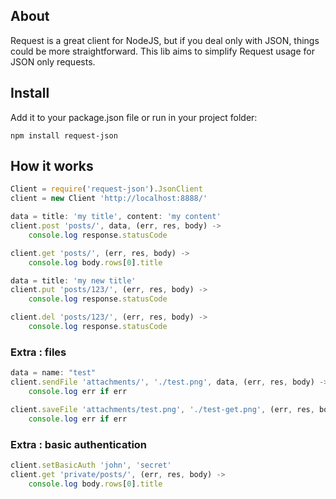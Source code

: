 ## About

Request is a great client for NodeJS, but if you deal only with JSON, things
could be more straightforward. This lib aims to simplify Request usage for 
JSON only requests.

## Install

Add it to your package.json file or run in your project folder: 

    npm install request-json

## How it works

```javascript
Client = require('request-json').JsonClient
client = new Client 'http://localhost:8888/'

data = title: 'my title', content: 'my content'
client.post 'posts/', data, (err, res, body) ->
    console.log response.statusCode

client.get 'posts/', (err, res, body) ->
    console.log body.rows[0].title

data = title: 'my new title'
client.put 'posts/123/', (err, res, body) ->
    console.log response.statusCode

client.del 'posts/123/', (err, res, body) ->
    console.log response.statusCode
```

### Extra : files

```javascript
data = name: "test"
client.sendFile 'attachments/', './test.png', data, (err, res, body) ->
    console.log err if err

client.saveFile 'attachments/test.png', './test-get.png', (err, res, body) ->
    console.log err if err
```

### Extra : basic authentication

```javascript
client.setBasicAuth 'john', 'secret'
client.get 'private/posts/', (err, res, body) ->
    console.log body.rows[0].title
```

